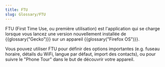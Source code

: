 ```yaml
---
title: FTU
slug: Glossary/FTU
---
```


FTU (First Time Use, ou première utilisation) est l'application qui se charge lorsque vous lancez une version nouvellement installée de {{glossary("Gecko")}} sur un appareil {{glossary("Firefox OS")}}.

Vous pouvez utiliser FTU pour définir des options importantes (e.g. fuseau horaire, détails du WiFi, langue par défaut, import des contacts), ou pour suivre le "Phone Tour" dans le but de découvrir votre appareil.
